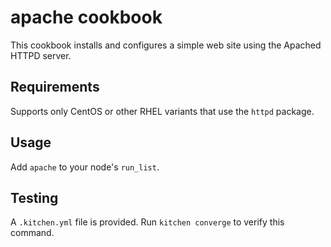 # apache cookbook

This cookbook installs and configures a simple web site using the Apached HTTPD server.

## Requirements

Supports only CentOS or other RHEL variants that use the `httpd` package.

## Usage

Add `apache` to your node's `run_list`.

## Testing

A `.kitchen.yml` file is provided. Run `kitchen converge` to verify this command. 
